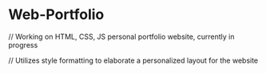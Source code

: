 # Web-Portfolio
// Working on HTML, CSS, JS personal portfolio website, currently in progress

// Utilizes style formatting to elaborate a personalized layout for the website

